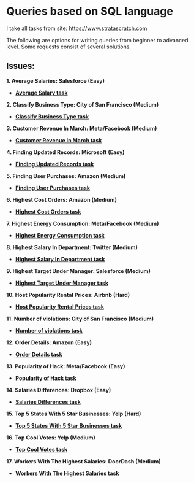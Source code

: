 # Queries based on SQL language

I take all tasks from site: https://www.stratascratch.com 

The following are options for writing queries from beginner to advanced level. Some requests consist of several solutions.

## Issues:

**1. Average Salaries: Salesforce (Easy)**
- **[Average Salary task](https://github.com/prosimpleee/data_engineering_/blob/main/SQL_exercises/average_salaries(ss).sql)**

**2. Classify Business Type: City of San Francisco (Medium)**
- **[Classify Business Type task](https://github.com/prosimpleee/data_engineering_/blob/main/SQL_exercises/classify_business_type(ss).sql)**

**3. Customer Revenue In March: Meta/Facebook (Medium)**
- **[Customer Revenue In March task](https://github.com/prosimpleee/data_engineering_/blob/main/SQL_exercises/customer_revenue_march(ss).sql)**

**4. Finding Updated Records: Microsoft (Easy)**
- **[Finding Updated Records task](https://github.com/prosimpleee/data_engineering_/blob/main/SQL_exercises/finding_updated_records(ss).sql)**

**5. Finding User Purchases: Amazon (Medium)**
- **[Finding User Purchases task](https://github.com/prosimpleee/data_engineering_/blob/main/SQL_exercises/finding_user_purchases(ss).sql)**

**6. Highest Cost Orders: Amazon (Medium)**
- **[Highest Cost Orders task](https://github.com/prosimpleee/data_engineering_/blob/main/SQL_exercises/highest_cost_orders(ss).sql)**

**7. Highest Energy Consumption: Meta/Facebook (Medium)**
- **[Highest Energy Consumption task](https://github.com/prosimpleee/data_engineering_/blob/main/SQL_exercises/highest_energy_consumption(ss).sql)**

**8. Highest Salary In Department: Twitter (Medium)**
- **[Highest Salary In Department task](https://github.com/prosimpleee/data_engineering_/blob/main/SQL_exercises/highest_salary_in_department(ss).sql)**

**9. Highest Target Under Manager: Salesforce (Medium)**
- **[Highest Target Under Manager task](https://github.com/prosimpleee/data_engineering_/blob/main/SQL_exercises/highest_target_under_manager(ss).sql)**

**10. Host Popularity Rental Prices: Airbnb (Hard)**
- **[Host Popularity Rental Prices task](https://github.com/prosimpleee/data_engineering_/blob/main/SQL_exercises/host_popularity_rental_prices(ss).sql)**

**11. Number of violations: City of San Francisco (Medium)**
- **[Number of violations task](https://github.com/prosimpleee/data_engineering_/blob/main/SQL_exercises/number_of_violations(ss).sql)**

**12. Order Details: Amazon (Easy)**
- **[Order Details task](https://github.com/prosimpleee/data_engineering_/blob/main/SQL_exercises/order_details(ss).sql)**

**13. Popularity of Hack: Meta/Facebook (Easy)**
- **[Popularity of Hack task](https://github.com/prosimpleee/data_engineering_/blob/main/SQL_exercises/popularity_hack(ss).sql)**

**14. Salaries Differences: Dropbox (Easy)**
- **[Salaries Differences task](https://github.com/prosimpleee/data_engineering_/blob/main/SQL_exercises/salaries_differences(ss).sql)**

**15. Top 5 States With 5 Star Businesses: Yelp (Hard)**
- **[Top 5 States With 5 Star Businesses task](https://github.com/prosimpleee/data_engineering_/blob/main/SQL_exercises/top_5_states_with_5_star_businesses(ss).sql)**

**16. Top Cool Votes: Yelp (Medium)**
- **[Top Cool Votes task](https://github.com/prosimpleee/data_engineering_/blob/main/SQL_exercises/top_cool_votes(ss).sql)**

**17. Workers With The Highest Salaries: DoorDash (Medium)**
- **[Workers With The Highest Salaries task](https://github.com/prosimpleee/data_engineering_/blob/main/SQL_exercises/workers_with_the_highest_salaries(ss).sql)**
